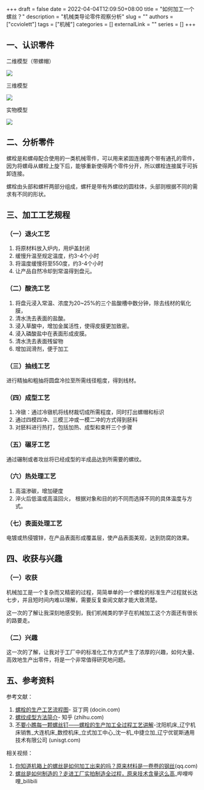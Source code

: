 +++ 
draft = false
date = 2022-04-04T12:09:50+08:00
title = "如何加工一个螺丝？"
description = "机械类导论零件观察分析"
slug = ""
authors = ["ccviolett"]
tags = ["机械"]
categories = []
externalLink = ""
series = []
+++

## 一、认识零件

二维模型（带螺帽）

![](https://ccviolett-1307804825.cos.ap-shanghai.myqcloud.com/img/Qvt2yUzPrpT1YC6.png)

三维模型

![](https://ccviolett-1307804825.cos.ap-shanghai.myqcloud.com/img/JDcC9plwsbWOGi4.png)

实物模型

![](https://ccviolett-1307804825.cos.ap-shanghai.myqcloud.com/img/7Q5LuT4Yvk2bAPj.png)


## 二、分析零件

螺栓是和螺母配合使用的一类机械零件，可以用来紧固连接两个带有通孔的零件，因为将螺母从螺栓上旋下后，能够重新使得两个零件分开，所以螺栓连接属于可拆卸连接。

螺栓由头部和螺杆两部分组成，螺杆是带有外螺纹的圆柱体，头部则根据不同的需求有不同的形状。

## 三、加工工艺规程

### （一）退火工艺

1. 将原材料放入炉内，用炉盖封闭
2. 缓慢升温至规定温度，约3-4个小时
3. 将温度缓慢将至550度，约3-4个小时
4. 让产品自然冷却到常温得到盘元。

### （二）酸洗工艺

1. 将盘元浸入常温、浓度为20~25%的三个盐酸槽中数分钟，除去线材的氧化膜，
2. 清水洗去表面的盐酸。
3. 浸入草酸中，增加金属活性，使得皮膜更加致密。
4. 浸入磷酸盐中在表面形成皮膜。
5. 清水洗去表面残留物
6. 增加润滑剂，便于加工

### （三）抽线工艺

进行精抽和粗抽将圆盘冷拉至所需线径粗度，得到线材。

### （四）成型工艺

1. 冷镦：通过冷镦机将线材裁切成所需程度，同时打出螺帽和标识
2. 通过四模四冲、三模三冲或一模二冲的方式得到胚料
3. 对胚料进行热打，包括加热、成型和束杆三个步骤

### （五）碾牙工艺

通过碾制或者攻丝将已经成型的半成品达到所需要的螺纹。

### （六）热处理工艺

1. 高温渗碳，增加硬度
2. 淬火后低温或高温回火， 根据对象和目的的不同而选择不同的具体温度与方式。

### （七）表面处理工艺

电镀或热侵镀锌，在产品表面形成覆盖层，使产品表面美观，达到防腐的效果。

## 四、收获与兴趣

### （一）收获

机械加工是一个复杂而又精密的过程，简简单单的一个螺栓的标准生产过程就长达七步，并且短时间内难以理解，需要反复查阅文献才能大致清楚。

这一次的了解让我深刻地感受到，我们机械类的学子在机械加工这个方面还有很长的路要走。

### （二）兴趣

这一次的了解，让我对于工厂中的标准化工作方式产生了浓厚的兴趣，如何大量、高效地生产出零件，将是一个非常值得研究地问题。

## 五、参考资料

参考文献：

1. [螺栓的生产工艺流程图](https://www.docin.com/p-2345347571.html)- 豆丁网 (docin.com)
2. [螺纹成型方法简介](https://zhuanlan.zhihu.com/p/38415428)- 知乎 (zhihu.com)
3. [不要小瞧每一颗螺丝钉——螺栓的生产加工全过程工艺讲解](https://www.unisgt.com/tech/jszc/357.html)-沈阳机床\_辽宁机床销售\_大连机床\_数控机床\_立式加工中心\_沈一机\_中捷立加\_辽宁优铌斯通用技术有限公司 (unisgt.com)

相关视频：

1. [你知道机箱上的螺丝是如何加工出来的吗？原来材料是一卷卷的钢丝](https://v.qq.com/x/page/d0884l9v7sa.html)(qq.com)
2. [螺丝是如何制造的？走进工厂实拍制造全过程，原来技术含量这么高](https://www.bilibili.com/video/BV1oP4y1J7ZU?spm_id_from=333.337.search-card.all.click)\_哔哩哔哩\_bilibili